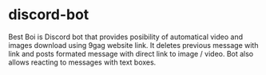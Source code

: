 # discord-bot
Best Boi is Discord bot that provides posibility of automatical video and images download using 9gag website link. It deletes previous message with link and posts formated message with direct link to image / video. Bot also allows reacting to messages with text boxes. 
